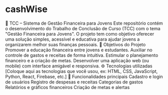 # cashWise
 💼 TCC – Sistema de Gestão Financeira para Jovens Este repositório contém o desenvolvimento do Trabalho de Conclusão de Curso (TCC) com o tema "Gestão Financeira para Jovens". O projeto tem como objetivo oferecer uma solução simples, acessível e educativa para ajudar jovens a organizarem melhor suas finanças pessoais.  🧾 Objetivos do Projeto Promover a educação financeira entre jovens e estudantes.  Auxiliar no controle de gastos e receitas de forma intuitiva.  Estimular o planejamento financeiro e a criação de metas.  Desenvolver uma aplicação web (ou mobile) com interface amigável e responsiva.  ⚙️ Tecnologias utilizadas [Coloque aqui as tecnologias que você usou, ex: HTML, CSS, JavaScript, Python, React, Firebase, etc.]  📌 Funcionalidades principais Cadastro e login de usuários  Registro de despesas e receitas  Categorias de gastos  Relatórios e gráficos financeiros  Criação de metas e alertas
